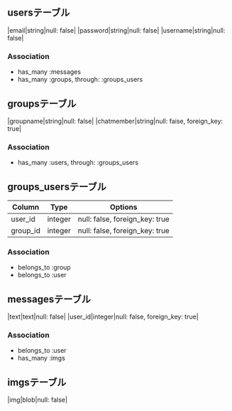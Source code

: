 ## usersテーブル

|email|string|null: false|
|password|string|null: false|
|username|string|null: false|

### Association

- has_many :messages
- has_many :groups, through: :groups_users


## groupsテーブル

|groupname|string|null: false|
|chatmember|string|null: faise, foreign_key: true|

### Association

- has_many :users, through: :groups_users



## groups_usersテーブル

|Column|Type|Options|
|------|----|-------|
|user_id|integer|null: false, foreign_key: true|
|group_id|integer|null: false, foreign_key: true|

### Association
- belongs_to :group
- belongs_to :user



## messagesテーブル

|text|text|null: false|
|user_id|integer|null: false, foreign_key: true|

### Association

- belongs_to :user
- has_many :imgs



## imgsテーブル

|img|blob|null: false|




